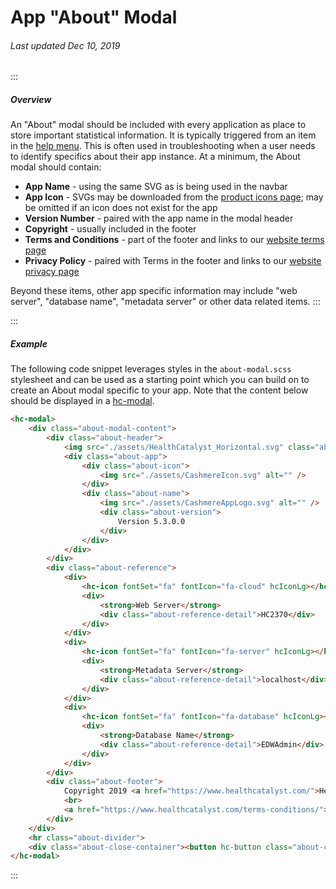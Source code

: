 # App "About" Modal

###### Last updated Dec 10, 2019

:::

##### Overview

An "About" modal should be included with every application as place to store important statistical information. It is typically triggered from an item in the [help menu](https://cashmere.healthcatalyst.net/components/navbar/usage). This is often used in troubleshooting when a user needs to identify specifics about their app instance. At a minimum, the About modal should contain:

-   **App Name** - using the same SVG as is being used in the navbar
-   **App Icon** - SVGs may be downloaded from the [product icons page](https://cashmere.healthcatalyst.net/styles/products); may be omitted if an icon does not exist for the app
-   **Version Number** - paired with the app name in the modal header
-   **Copyright** - usually included in the footer
-   **Terms and Conditions** - part of the footer and links to our [website terms page](https://www.healthcatalyst.com/terms-conditions/)
-   **Privacy Policy** - paired with Terms in the footer and links to our [website privacy page](https://www.healthcatalyst.com/privacy-policy/)

Beyond these items, other app specific information may include "web server", "database name", "metadata server" or other data related items.
:::

:::

##### Example

The following code snippet leverages styles in the `about-modal.scss` stylesheet and can be used as a starting point which you can build on to create an About modal specific to your app. Note that the content below should be displayed in a [hc-modal](https://cashmere.healthcatalyst.net/components/modal/).

```html
<hc-modal>
    <div class="about-modal-content">
        <div class="about-header">
            <img src="./assets/HealthCatalyst_Horizontal.svg" class="about-logo" alt="" />
            <div class="about-app">
                <div class="about-icon">
                    <img src="./assets/CashmereIcon.svg" alt="" />
                </div>
                <div class="about-name">
                    <img src="./assets/CashmereAppLogo.svg" alt="" />
                    <div class="about-version">
                        Version 5.3.0.0
                    </div>
                </div>
            </div>
        </div>
        <div class="about-reference">
            <div>
                <hc-icon fontSet="fa" fontIcon="fa-cloud" hcIconLg></hc-icon>
                <div>
                    <strong>Web Server</strong>
                    <div class="about-reference-detail">HC2370</div>
                </div>
            </div>
            <div>
                <hc-icon fontSet="fa" fontIcon="fa-server" hcIconLg></hc-icon>
                <div>
                    <strong>Metadata Server</strong>
                    <div class="about-reference-detail">localhost</div>
                </div>
            </div>
            <div>
                <hc-icon fontSet="fa" fontIcon="fa-database" hcIconLg></hc-icon>
                <div>
                    <strong>Database Name</strong>
                    <div class="about-reference-detail">EDWAdmin</div>
                </div>
            </div>
        </div>
        <div class="about-footer">
            Copyright 2019 <a href="https://www.healthcatalyst.com/">Health Catalyst</a>. All rights reserved
            <br>
            <a href="https://www.healthcatalyst.com/terms-conditions/">Terms and Conditions</a>  |  <a href="https://www.healthcatalyst.com/privacy-policy/">Privacy Policy</a>
        </div>
    </div>
    <hr class="about-divider">
    <div class="about-close-container"><button hc-button class="about-close">Close</button></div>
</hc-modal>
```

:::
